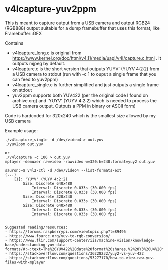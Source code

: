 # v4lcapture-yuv2ppm

This is meant to capture output from a USB camera and output RGB24 (RGB888) output suitable for a dump framebuffer that uses this format, like Framebuffer::GFX

Contains
- v4lcapture_long.c is original from https://www.kernel.org/doc/html/v4.11/media/uapi/v4l/capture.c.html . It outputs mjpeg by default.
- v4lcapture.c is the short version that outputs YUYV' (YUYV 4:2:2) from a USB camera to stdout (run with -c 1 to ouput a single frame that you can feed to yuv2ppm)
- v4lcapture_single.c is further simplified and just outputs a single frame on stdout
- yuv2ppm supports both YUV422 (per the original code I found on archive.org) and 'YUYV' (YUYV 4:2:2) which is needed to process the USB camera output. Outputs a PPM in binary or ASCII form)

Code is hardcoded for 320x240 which is the smallest size allowed by my USB camera

Example usage:
```
./v4lcapture_single -d /dev/video4 > out.yuv
./yuv2ppm out.yuv

or
./v4lcapture -c 100 > out.yuv
mplayer -demuxer rawvideo -rawvideo w=320:h=240:format=yuy2 out.yuv
```


```
sauron:~$ v4l2-ctl -d /dev/video4 --list-formats-ext
(...)
	[1]: 'YUYV' (YUYV 4:2:2)
		Size: Discrete 640x480
			Interval: Discrete 0.033s (30.000 fps)
			Interval: Discrete 0.033s (30.000 fps)
		Size: Discrete 320x240
			Interval: Discrete 0.033s (30.000 fps)
		Size: Discrete 640x480
			Interval: Discrete 0.033s (30.000 fps)
			Interval: Discrete 0.033s (30.000 fps)
```

```

Suggested reading/resources:
- https://forums.raspberrypi.com/viewtopic.php?t=89495
- https://www.fourcc.org/yuv-to-rgb-conversion/
- https://www.flir.com/support-center/iis/machine-vision/knowledge-base/understanding-yuv-data-formats/#:~:text=The%20YUV422%20data%20format%20shares,V2%20Y3%20U4%20Y4%20V4%E2%80%A6
- https://stackoverflow.com/questions/36228232/yuy2-vs-yuv-422
- https://stackoverflow.com/questions/53277170/how-to-view-raw-yuv-files-with-mplayer
